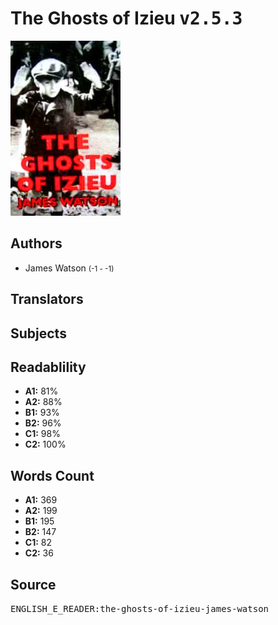 # The Ghosts of Izieu <kbd>v2.5.3</kbd>

![](./cover.medium.jpg "")

## Authors


 - James Watson <small>(-1 - -1)</small>

## Translators



## Subjects



## Readablility


 - **A1:** 81%
 - **A2:** 88%
 - **B1:** 93%
 - **B2:** 96%
 - **C1:** 98%
 - **C2:** 100%

## Words Count


 - **A1:** 369
 - **A2:** 199
 - **B1:** 195
 - **B2:** 147
 - **C1:** 82
 - **C2:** 36

## Source


<kbd>ENGLISH_E_READER:the-ghosts-of-izieu-james-watson</kbd>
